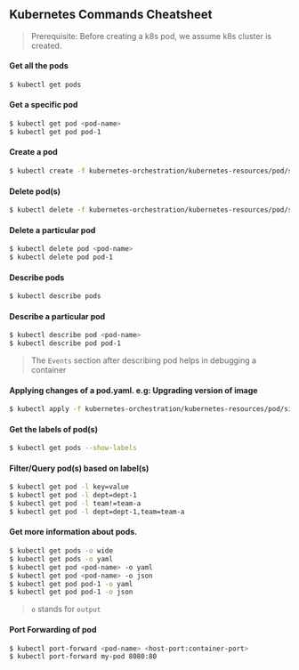 ## Kubernetes Commands Cheatsheet

> Prerequisite: Before creating a k8s pod, we assume k8s cluster is created.

#### Get all the pods
```bash
$ kubectl get pods
```

#### Get a specific pod
```bash
$ kubectl get pod <pod-name>
$ kubectl get pod pod-1
```

#### Create a pod
```bash
$ kubectl create -f kubernetes-orchestration/kubernetes-resources/pod/simple-pod.yaml
```

#### Delete pod(s)
```bash
$ kubectl delete -f kubernetes-orchestration/kubernetes-resources/pod/simple-pod.yaml
```

#### Delete a particular pod
```bash
$ kubectl delete pod <pod-name>
$ kubectl delete pod pod-1
```

#### Describe pods
```bash
$ kubectl describe pods
```

#### Describe a particular pod
```bash
$ kubectl describe pod <pod-name>
$ kubectl describe pod pod-1
```

> The `Events` section after describing pod helps in debugging a container

#### Applying changes of a pod.yaml. e.g: Upgrading version of image
```bash
$ kubectl apply -f kubernetes-orchestration/kubernetes-resources/pod/simple-pod.yaml
```

#### Get the labels of pod(s)
```bash
$ kubectl get pods --show-labels
```

#### Filter/Query pod(s) based on label(s)
```bash
$ kubectl get pod -l key=value
$ kubectl get pod -l dept=dept-1
$ kubectl get pod -l team!=team-a
$ kubectl get pod -l dept=dept-1,team=team-a
```

#### Get more information about pods.
```bash
$ kubectl get pods -o wide
$ kubectl get pods -o yaml
$ kubectl get pod <pod-name> -o yaml
$ kubectl get pod <pod-name> -o json
$ kubectl get pod pod-1 -o yaml
$ kubectl get pod pod-1 -o json
```
> `o` stands for `output`

#### Port Forwarding of pod
```bash
$ kubectl port-forward <pod-name> <host-port:container-port>
$ kubectl port-forward my-pod 8080:80
```